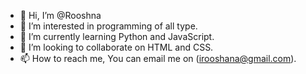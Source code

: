 - 👋 Hi, I’m @Rooshna
- 👀 I’m interested in programming of all type.
- 🌱 I’m currently learning Python and JavaScript.
- 💞️ I’m looking to collaborate on HTML and CSS.
- 📫 How to reach me, You can email me on (irooshana@gmail.com).

<!---
Rooshna is a ✨ special ✨ repository because its `README.md` (this file) appears on your GitHub profile.
You can click the Preview link to take a look at your changes.
--->
